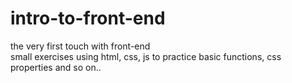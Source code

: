 # intro-to-front-end<br>
the very first touch with front-end<br>
small exercises using html, css, js to practice basic functions, css properties and so on..
